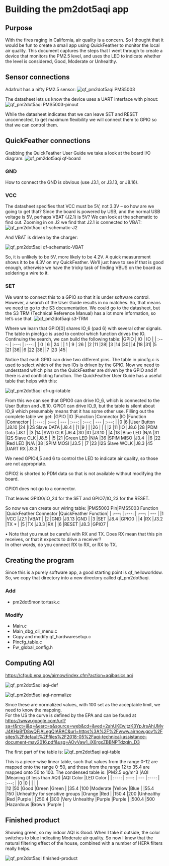 # Building the pm2dot5aqi app

## Purpose
With the fires raging in California, air quality is a concern.  So I thought that it would be fun to create a small app using QuickFeather to
monitor the local air quality.  This document captures the steps that I went through to create a device that monitors the PM2.5 level, and
uses the LED to indicate whether the level is considered, Good, Moderate or Unhealthy.

## Sensor connections
Adafruit has a nifty PM2.5 sensor:
![qf_pm2dot5aqi PMS5003](./images/qf_pm2dot5aqi-PMS5003.png)

 
The datasheet lets us know the device uses a UART interface with pinout:
![qf_pm2dot5aqi PMS5003-pinout](./images/qf_pm2dot5aqi-PMS5003-pinout.png)

While the datasheet indicates that we can leave SET and RESET unconnected, to get maximum flexibility we will connect them to GPIO so that we can control them.

## QuickFeather connections
Grabbing the QuickFeather User Guide we take a look at the board I/O diagram:
![qf_pm2dot5aqi qf-board](./images/qf_pm2dot5aqi-qf-board.png)

### GND
How to connect the GND is obvious (use J3.1, or J3.13, or J8.16).  

### VCC
The datasheet specifies that VCC must be 5V, not 3.3V – so how are we going to get that? Since the board is powered by USB, and the normal USB voltage is 5V, perhaps VBAT (J2.1) is 5V?  We can look at the schematic to find out.
Zooming in on J2 we find that J2.1 is connected to VBAT:
![qf_pm2dot5aqi qf-schematic-J2](./images/qf_pm2dot5aqi-qf-schematic-J2.png)

And VBAT is driven by the charger:

![qf_pm2dot5aqi qf-schematic-VBAT](./images/qf_pm2dot5aqi-qf-schematic-VBAT.png)

So, it is unlikely to be 5V, more likely to be 4.2V.  A quick measurement shows it to be 4.3V on my QuickFeather.  We’ll just have to see if that is good enough, otherwise we have the tricky task of finding VBUS on the board as soldering a wire to it.

### SET
We want to connect this to a GPIO so that it is under software control.  However, a search of the User Guide results in no matches. So, that means we need to go to the S3 documentation.  We could go to the datasheet, but the S3 TRM (Technical Reference Manual) has a lot more information, so let’s use that.
![qf_pm2dot5aqi s3-TRM](./images/qf_pm2dot5aqi-s3-TRM.png)

Where we learn that GPIO[0] shares IO_6 (pad 6) with several other signals.  
The table in pincfg.c is used to control which function drives the IO.  
Continuing the search, we can build the following table:
|GPIO | IO | IO |
| :---: | :---: | :---: |
| 0 | 6 | 24 |
| 1 | 9 | 26 |
|2	|11	|28|
|3	|14	|30|
|4	|18	|31|
|5	|21	|36|
|6	|22	|38|
|7	|23	|45|

Notice that each GPIO can drive two different pins.  The table in pincfg.c is used to select which of the two IOs is driven by the GPIO.
Now we need to understand which pins on the QuickFeather are driven by the GPIO and if there is and conflicting function. 
The QuickFeather User Guide has a useful table that helps with this:

![qf_pm2dot5aqi qf-ug-iotable](./images/qf_pm2dot5aqi-qf-ug-iotable.png)

From this we can see that GPIO0 can drive IO_6, which is connected to the User Button and J8.10. 
GPIO1 can drive IO_9, but the table is silent about IO_9 which presumably means that it has some other use. 
Filling out the complete table we get:
|GPIO	|IO	    |Function	    |Connector	|IO	    |Function	    |Connector  |
| :---: | :---: | ---           | :---:     | :---: | ---           | :---:     |
|0	    |6	    |User Button	|J8.10	    |24	    |I2S Slave DATA	|J8.4       |
|1	    |9	    |	            |	        |26	    |	            |           |
|2	    |11	    |IO	            |J8.6	    |28	    |PDM Data	    |J8.1       |
|3	    |14	    |SWD CLK	    |J6.4	    |30	    |IO	            |J3.10      |
|4	    |18	    |Blue LED	    |N/A	    |31	    |I2S Slave CLK	|J8.5       |
|5	    |21	    |Green LED	    |N/A	    |36	    |SPIM MISO	    |J3.4       |
|6	    |22	    |Red LED	    |N/A	    |38	    |SPIM MOSI	    |J3.5       |
|7	    |23	    |I2S Slave WCLK	|J8.3	    |45	    |UART RX	    |J3.3       |

We need GPIO4,5 and 6 to control the LED to indicate air quality, so those are not appropriate.
  
GPIO2 is shorted to PDM data so that is not available without modifying the board.

GPIO1 does not go to a connector.

That leaves GPIO0/IO_24 for the SET and GPIO7/IO_23 for the RESET.

So now we can create our wiring table:
|PMS5003 Pin|PMS5003 Function	|QuickFeather Connector	|QuickFeather Function|
| :---:     | :---:             | :---:                 | ---   |
|1	        |VCC	            |J2.1	                |VBAT   |
|2	        |GND	            |J3.13	                |GND    |
|3	        |SET	            |J8.4	                |GPIO0  |
|4	        |RX	                |J3.2	                |TX *   |
|5	        |TX	                |J3.3	                |RX     |
|6	        |RESET	            |J8.3	                |GPIO7  |

•	Note that you must be careful with RX and TX.  Does RX mean that this pin receives, or that it expects to drive a receiver?  
In other words, do you connect RX to RX, or RX to TX.

## Creating the program
Since this is a purely software app, a good starting point is qf_helloworldsw.  So, we copy that directory into a new directory called qf_pm2dot5aqi.

### Add
* pm2dot5monitortask.c

### Modify
* Main.c
* Main_dbg_cli_menu.c
* Copy and modify qf_hardwaresetup.c
* Pincfg_table.c
* Fw_global_config.h

## Computing AQI
https://cfpub.epa.gov/airnow/index.cfm?action=aqibasics.aqi

![qf_pm2dot5aqi aqi-def](./images/qf_pm2dot5aqi-aqi-def.png)

![qf_pm2dot5aqi aqi-normalize](./images/qf_pm2dot5aqi-aqi-normalize.png)

Since these are normalized values, with 100 set as the acceptable limit, we need to know the mapping.  
For the US the curve is defined by the EPA and can be found at 
https://www.google.com/url?sa=t&rct=j&q=&esrc=s&source=web&cd=&ved=2ahUKEwjtzK3YpJrsAhUMvJ4KHaBfD8wQFjALegQIARAC&url=https%3A%2F%2Fwww.airnow.gov%2Fsites%2Fdefault%2Ffiles%2F2018-05%2Faqi-technical-assistance-document-may2016.pdf&usg=AOvVaw1_iX6rgxZBBNPTdzqIn_D3

The first part of the table is:
![qf_pm2dot5aqi aqi-table](./images/qf_pm2dot5aqi-aqi-table.png)

This is a piece-wise linear table, such that values from the range 0-12 are mapped onto the range 0-50, and those from the range 12 to 35.4 are mapped onto 50 to 100.
The condensed table is:
|PM2.5 ug/m^3	|AQI	|Meaning (if less than AQI)	|AQI Color	|LED Color  |
| :---:         | :---: |   ---                     | :---:     | :---:     |
|0	            |0      |                           |           |           |			
|12	            |50	    |Good	                    |Green	    |Green      |
|35.4	        |100	|Moderate	                |Yellow	    |Blue       |
|55.4	        |150	|Unhealthy for sensitive groups	|Orange	|Red        |
|150.4	        |200	|Unhealthy	                |Red	    |Purple     |
|250.4	        |300	|Very Unhealthy	            |Purple	    |Purple     |
|500.4	        |500	|Hazardous	                |Brown	    |Purple     |

## Finished product

Showing green, so my indoor AQI is Good.  When I take it outside, the color switches to blue indicating Moderate air quality.
So now I know that the natural filtering effect of the house, combined with a number of HEPA filters really helps.

![qf_pm2dot5aqi finished-product](./images/finished-product.png)